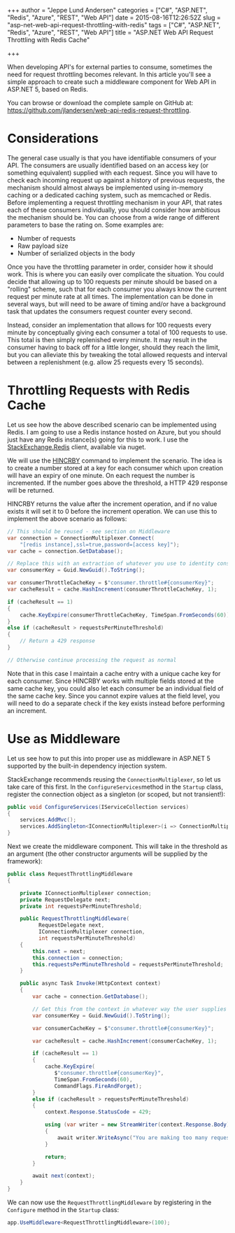 +++
author = "Jeppe Lund Andersen"
categories = ["C#", "ASP.NET", "Redis", "Azure", "REST", "Web API"]
date = 2015-08-16T12:26:52Z
slug = "asp-net-web-api-request-throttling-with-redis"
tags = ["C#", "ASP.NET", "Redis", "Azure", "REST", "Web API"]
title = "ASP.NET Web API Request Throttling with Redis Cache"

+++

When developing API's for external parties to consume, sometimes the need for request throttling becomes relevant. In this article you'll see a simple approach to create such a middleware component for Web API in ASP.NET 5, based on Redis.

You can browse or download the complete sample on GitHub at: https://github.com/jlandersen/web-api-redis-request-throttling.

# Considerations
The general case usually is that you have identifiable consumers of your API. The consumers are usually identified based on an access key (or something equivalent) supplied with each request. Since you will have to check each incoming request up against a history of previous requests, the mechanism should almost always be implemented using in-memory caching or a dedicated caching system, such as memcached or Redis.
Before implementing a request throttling mechanism in your API, that rates each of these consumers individually, you should consider how ambitious the mechanism should be. You can choose from a wide range of different parameters to base the rating on. Some examples are:


* Number of requests
* Raw payload size
* Number of serialized objects in the body

Once you have the throttling parameter in order, consider how it should work. This is where you can easily over complicate the situation. You could decide that allowing up to 100 requests per minute should be based on a "rolling" scheme, such that for each consumer you always know the current request per minute rate at all times. The implementation can be done in several ways, but will need to be aware of timing and/or have a background task that updates the consumers request counter every second.

Instead, consider an implementation that allows for 100 requests every minute by conceptually giving each consumer a total of 100 requests to use. This total is then simply replenished every minute. It may result in the consumer having to back off for a little longer, should they reach the limit, but you can alleviate this by tweaking the total allowed requests and interval between a replenishment (e.g. allow 25 requests every 15 seconds).

# Throttling Requests with Redis Cache 
Let us see how the above described scenario can be implemented using Redis. I am going to use a Redis instance hosted on Azure, but you should just have any Redis instance(s) going for this to work. I use the [StackExchange.Redis](https://github.com/StackExchange/StackExchange.Redis) client, available via nuget.

We will use the [HINCRBY](http://redis.io/commands/HINCRBY) command to implement the scenario. The idea is to create a number stored at a key for each consumer which upon creation will have an expiry of one minute. On each request the number is incremented. If the number goes above the threshold, a HTTP 429 response will be returned.

HINCRBY returns the value after the increment operation, and if no value exists it will set it to 0 before the increment operation. We can use this to implement the above scenario as follows:

```csharp
// This should be reused - see section on Middleware
var connection = ConnectionMultiplexer.Connect(
    "[redis instance],ssl=true,password=[access key]");
var cache = connection.GetDatabase();

// Replace this with an extraction of whatever you use to identity consumers of the API
var consumerKey = Guid.NewGuid().ToString();

var consumerThrottleCacheKey = $"consumer.throttle#{consumerKey}";
var cacheResult = cache.HashIncrement(consumerThrottleCacheKey, 1);

if (cacheResult == 1)
{
    cache.KeyExpire(consumerThrottleCacheKey, TimeSpan.FromSeconds(60));
}
else if (cacheResult > requestsPerMinuteThreshold)
{
    // Return a 429 response
}

// Otherwise continue processing the request as normal
```

Note that in this case I maintain a cache entry with a unique cache key for each consumer. Since HINCRBY works with multiple fields stored at the same cache key, you could also let each consumer be an individual field of the same cache key. Since you cannot expire values at the field level, you will need to do a separate check if the key exists instead before performing an increment.

# Use as Middleware
Let us see how to put this into proper use as middleware in ASP.NET 5 supported by the built-in dependency injection system. 

StackExchange recommends reusing the `ConnectionMultiplexer`, so let us take care of this first. In the `ConfigureServices`method in the `Startup` class, register the connection object as a singleton (or scoped, but not transient!):
```csharp
public void ConfigureServices(IServiceCollection services)
{
    services.AddMvc();
    services.AddSingleton<IConnectionMultiplexer>(i => ConnectionMultiplexer.Connect("connection"));
}
```

Next we create the middleware component. This will take in the threshold as an argument (the other constructor arguments will be supplied by the framework):
```csharp
public class RequestThrottlingMiddleware
{

    private IConnectionMultiplexer connection;
    private RequestDelegate next;
    private int requestsPerMinuteThreshold;

    public RequestThrottlingMiddleware(
          RequestDelegate next, 
          IConnectionMultiplexer connection, 
          int requestsPerMinuteThreshold)
    {
        this.next = next;
        this.connection = connection;
        this.requestsPerMinuteThreshold = requestsPerMinuteThreshold;
    }

    public async Task Invoke(HttpContext context)
    {
        var cache = connection.GetDatabase();

        // Get this from the context in whatever way the user supplies it
        var consumerKey = Guid.NewGuid().ToString();

        var consumerCacheKey = $"consumer.throttle#{consumerKey}";

        var cacheResult = cache.HashIncrement(consumerCacheKey, 1);

        if (cacheResult == 1)
        {
            cache.KeyExpire(
               $"consumer.throttle#{consumerKey}", 
               TimeSpan.FromSeconds(60), 
               CommandFlags.FireAndForget);
        }
        else if (cacheResult > requestsPerMinuteThreshold)
        {
            context.Response.StatusCode = 429;

            using (var writer = new StreamWriter(context.Response.Body))
            {
                await writer.WriteAsync("You are making too many requests.");
            }

            return;
        }

        await next(context);
    }
}
```

We can now use the `RequestThrottlingMiddleware` by registering in the `Configure` method in the `Startup` class:
```csharp
app.UseMiddleware<RequestThrottlingMiddleware>(100);
```